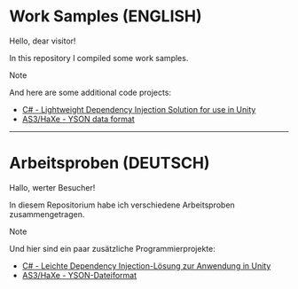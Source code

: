 # Work Samples (ENGLISH)

Hello, dear visitor!

In this repository I compiled some work samples.

> [!NOTE]
> And here are some additional code projects:
> - [C# - Lightweight Dependency Injection Solution for use in Unity](https://github.com/YvesScherdin/GataryLabs.DependencyInjection)
> - [AS3/HaXe - YSON data format](https://github.com/YvesScherdin/YSON)

----

# Arbeitsproben (DEUTSCH)

Hallo, werter Besucher!

In diesem Repositorium habe ich verschiedene Arbeitsproben zusammengetragen.

> [!NOTE]
> Und hier sind ein paar zusätzliche Programmierprojekte:
> - [C# - Leichte Dependency Injection-Lösung zur Anwendung in Unity](https://github.com/YvesScherdin/GataryLabs.DependencyInjection)
> - [AS3/HaXe - YSON-Dateiformat](https://github.com/YvesScherdin/YSON)
